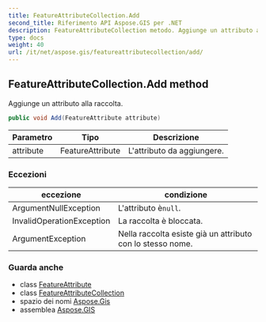 ```yaml
---
title: FeatureAttributeCollection.Add
second_title: Riferimento API Aspose.GIS per .NET
description: FeatureAttributeCollection metodo. Aggiunge un attributo alla raccolta.
type: docs
weight: 40
url: /it/net/aspose.gis/featureattributecollection/add/
---
```

## FeatureAttributeCollection.Add method

Aggiunge un attributo alla raccolta.

```csharp
public void Add(FeatureAttribute attribute)
```

| Parametro | Tipo | Descrizione |
| --- | --- | --- |
| attribute | FeatureAttribute | L'attributo da aggiungere. |

### Eccezioni

| eccezione | condizione |
| --- | --- |
| ArgumentNullException | L'attributo è`null`. |
| InvalidOperationException | La raccolta è bloccata. |
| ArgumentException | Nella raccolta esiste già un attributo con lo stesso nome. |

### Guarda anche

* class [FeatureAttribute](../../featureattribute/)
* class [FeatureAttributeCollection](../)
* spazio dei nomi [Aspose.Gis](../../featureattributecollection/)
* assemblea [Aspose.GIS](../../../)


